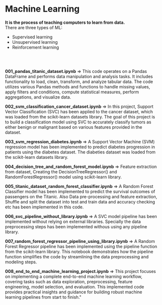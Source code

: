 # Machine Learning
**It is the process of teaching computers to learn from data.**<br>
There are three types of ML: 
* Supervised learning
* Unsupervised learning
* Reinforcement learning

<br><br>

**001_pandas_titanic_dataset.ipynb** => This code operates on a Pandas DataFrame and performs data manipulation and analysis tasks. It includes functionality to load, clean, transform, and analyze tabular data. The code utilizes various Pandas methods and functions to handle missing values, apply filters and conditions, compute statistical measures, perform aggregations, and visualize data.


**002_svm_classification_cancer_dataset.ipynb** => In this project, Support Vector Classification (SVC) has been applied to the cancer dataset, which was loaded from the scikit-learn datasets library. The goal of this project is to build a classification model using SVC to accurately classify tumors as either benign or malignant based on various features provided in the dataset.


**003_svm_regression_diabetes.ipynb** => A Support Vector Machine (SVM) regression model has been implemented to predict diabetes progression in patients using the diabetes dataset. The diabeties dataset was loaded from the scikit-learn datasets library.


**004_decision_tree_and_random_forest_model.ipynb** => Feature extraction from dataset, Creating the DecisionTreeRegressor() and RandomForestRegressor() model using scikit-learn library.

**005_titanic_dataset_random_forest_classifier.ipynb** =>  A Random Forest Classifier model has been implemented to predict the survival outcomes of passengers on the Titanic. Also Data pre-processing and feature extraction, Shuffle and split the dataset into test and train data and accuracy checking etc has been implemented in this code.

**006_svc_pipeline_without_library.ipynb** => A SVC model pipeline has been implemented without relying on external libraries. Specially the data preprocessing steps has been implemented withous using any pipeline library.

**007_random_forest_regressor_pipeline_using_library.ipynb** => A Random Forest Regressor pipeline has been implemented using the pipeline function from the scikit-learn library. This notebook demonstrates how the pipeline function simplifies the code by streamlining the data preprocessing and modeling steps.

**008_end_to_end_machine_learning_project.ipynb** => This project focuses on implementing a complete end-to-end machine learning workflow, covering tasks such as data exploration, preprocessing, feature engineering, model selection, and evaluation. This implemented code provides practical insights and guidance for building robust machine learning pipelines from start to finish."
